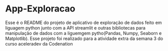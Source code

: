 # App-Exploracao
 Esse é o README do projeto de aplicativo de exploração de dados feito em liguagem python junto com a API streamlit e outras bibliotecas para manipulação de dados com a liguemgem pytho(Pandas, Numpy, Seaborn e Matplotlib). Esse projeto foi realizado para a atividade extra da semana 3 do curso aceleradev da Codenation
